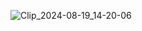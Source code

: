 ![Clip_2024-08-19_14-20-06](https://github.com/user-attachments/assets/c63f932a-5667-4af2-b14d-7091530d6202)
